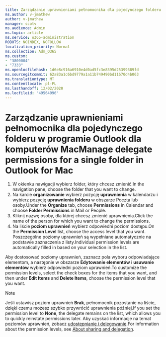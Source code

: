 ```yaml
---
title: Zarządzanie uprawnieniami pełnomocnika dla pojedynczego folderu w programie Outlook dla komputerów Mac
ms.author: v-jmathew
author: v-jmathew
manager: scotv
ms.audience: Admin
ms.topic: article
ms.service: o365-administration
ROBOTS: NOINDEX, NOFOLLOW
localization_priority: Normal
ms.collection: Adm_O365
ms.custom:
- "3800004"
- "7333"
ms.openlocfilehash: 1d6e8c916a6910e4d0ad5fc3e8395d25399389fd
ms.sourcegitcommit: 62a83a1c6bd9779a1a11b749490bd11670d4b063
ms.translationtype: MT
ms.contentlocale: pl-PL
ms.lasthandoff: 12/02/2020
ms.locfileid: "49564996"
---
```

# <a name="manage-delegate-permissions-for-a-single-folder-in-outlook-for-mac"></a><span data-ttu-id="8506b-102">Zarządzanie uprawnieniami pełnomocnika dla pojedynczego folderu w programie Outlook dla komputerów Mac</span><span class="sxs-lookup"><span data-stu-id="8506b-102">Manage delegate permissions for a single folder in Outlook for Mac</span></span>

1. <span data-ttu-id="8506b-103">W okienku nawigacji wybierz folder, który chcesz zmienić.</span><span class="sxs-lookup"><span data-stu-id="8506b-103">In the navigation pane, choose the folder that you want to change.</span></span>
2. <span data-ttu-id="8506b-104">Na karcie **organizowanie** wybierz pozycję **uprawnienia** w kalendarzu i wybierz pozycję **uprawnienia folderu** w obszarze Poczta lub osoby.</span><span class="sxs-lookup"><span data-stu-id="8506b-104">Under the **Organize** tab, choose **Permissions** in Calendar and choose **Folder Permissions** in Mail or People.</span></span>
3. <span data-ttu-id="8506b-105">Kliknij nazwę osoby, dla której chcesz zmienić uprawnienia.</span><span class="sxs-lookup"><span data-stu-id="8506b-105">Click the name of the person for which you want to change the permissions.</span></span>
4. <span data-ttu-id="8506b-106">Na liście **poziom uprawnień** wybierz odpowiedni poziom dostępu.</span><span class="sxs-lookup"><span data-stu-id="8506b-106">On the **Permission Level** list, choose the access level that you want.</span></span> <span data-ttu-id="8506b-107">Poszczególne poziomy uprawnień są wypełniane automatycznie na podstawie zaznaczenia z listy.</span><span class="sxs-lookup"><span data-stu-id="8506b-107">Individual permission levels are automatically filled in based on your selection in the list.</span></span>

<span data-ttu-id="8506b-108">Aby dostosować poziomy uprawnień, zaznacz pola wyboru odpowiadające elementom, a następnie w obszarze **Edytowanie elementów** i **usuwanie elementów** wybierz odpowiedni poziom uprawnień.</span><span class="sxs-lookup"><span data-stu-id="8506b-108">To customize the permission levels, select the check boxes for the items that you want, and then under **Edit Items** and **Delete Items**, choose the permission level that you want.</span></span>

> [!NOTE]
> <span data-ttu-id="8506b-109">Jeśli ustawisz poziom uprawnień **Brak**, pełnomocnik pozostanie na liście, dzięki czemu możesz szybko przywrócić uprawnienia później.</span><span class="sxs-lookup"><span data-stu-id="8506b-109">If you set the permission level to **None**, the delegate remains on the list, which allows you to quickly reinstate permissions later.</span></span> <span data-ttu-id="8506b-110">Aby uzyskać informacje na temat poziomów uprawnień, zobacz [udostępnianie i delegowanie](https://support.microsoft.com/office/options-for-sharing-and-delegating-folders-in-outlook-for-mac-480d8054-68ce-4150-ba1e-b9b7f2fc4ce5).</span><span class="sxs-lookup"><span data-stu-id="8506b-110">For information about the permission levels, see [About sharing and delegation](https://support.microsoft.com/office/options-for-sharing-and-delegating-folders-in-outlook-for-mac-480d8054-68ce-4150-ba1e-b9b7f2fc4ce5).</span></span>
